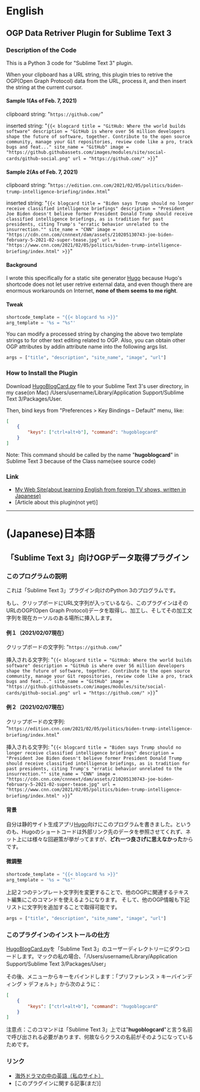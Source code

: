 # English
## OGP Data Retriver Plugin for Sublime Text 3
### Description of the Code
This is a Python 3 code for "Sublime Text 3" plugin.

When your clipboard has a URL string, this plugin tries to retrive the OGP(Open Graph Protocol) data from the URL, process it, and then insert the string at the current cursor.

#### Sample 1(As of Feb. 7, 2021)
clipboard string: "`https://github.com/`"

inserted string: "`{{< blogcard title = "GitHub: Where the world builds software" description = "GitHub is where over 56 million developers shape the future of software, together. Contribute to the open source community, manage your Git repositories, review code like a pro, track bugs and feat..." site_name = "GitHub" image = "https://github.githubassets.com/images/modules/site/social-cards/github-social.png" url = "https://github.com/" >}}`"

#### Sample 2(As of Feb. 7, 2021)
clipboard string: "`https://edition.cnn.com/2021/02/05/politics/biden-trump-intelligence-briefing/index.html`"

inserted string: "`{{< blogcard title = "Biden says Trump should no longer receive classified intelligence briefings" description = "President Joe Biden doesn't believe former President Donald Trump should receive classified intelligence briefings, as is tradition for past presidents, citing Trump's "erratic behavior unrelated to the insurrection."" site_name = "CNN" image = "https://cdn.cnn.com/cnnnext/dam/assets/210205130743-joe-biden-february-5-2021-02-super-tease.jpg" url = "https://www.cnn.com/2021/02/05/politics/biden-trump-intelligence-briefing/index.html" >}}`"

#### Background
I wrote this specifically for a static site generator [Hugo](https://gohugo.io/) because Hugo's shortcode does not let user retrive external data,
and even though there are enormous workarounds on Internet, **none of them seems to me right**.

#### Tweak

```python
shortcode_template = "{{< blogcard %s >}}"
arg_template = '%s = "%s"'
```

You can modify a processed string by changing the above two template strings to for other text editing related to OGP.
Also, you can obtain other OGP attributes by addin attribute name into the following args list.  

```python
args = ["title", "description", "site_name", "image", "url"]
```

### How to Install the Plugin
Download [HugoBlogCard.py](https://github.com/serendipity-page/OGP-Data-Retriver-Plugin-for-Sublime-Text-3/blob/main/HugoBlogCard.py) file to your Sublime Text 3's user directory, in my case(on Mac) /Users/username/Library/Application Support/Sublime Text 3/Packages/User.

Then, bind keys from "Preferences > Key Bindings – Default" menu, like:

```json
[
    { 
        "keys": ["ctrl+alt+b"], "command": "hugoblogcard"
    }
]
```

Note: This command should be called by the name "**hugoblogcard**" in Sublime Text 3 because of the Class name(see source code)

### Link
+ [My Web Site(about learning English from foreign TV shows, written in Japanese)](https://www.serendipity.page/)
+ [Article about this plugin(not yet)]

---

# (Japanese)日本語
## 「Sublime Text 3」向けOGPデータ取得プラグイン
### このプログラムの説明
これは「Sublime Text 3」プラグイン向けのPython 3のプログラムです。

もし、クリップボードにURL文字列が入っているなら、このプラグインはそのURLのOGP(Open Graph Protocol)データを取得し、加工し、そしてその加工文字列を現在カーソルのある場所に挿入します。

#### 例１（2021/02/07現在）
クリップボードの文字列: "`https://github.com/`"

挿入される文字列: "`{{< blogcard title = "GitHub: Where the world builds software" description = "GitHub is where over 56 million developers shape the future of software, together. Contribute to the open source community, manage your Git repositories, review code like a pro, track bugs and feat..." site_name = "GitHub" image = "https://github.githubassets.com/images/modules/site/social-cards/github-social.png" url = "https://github.com/" >}}`"

#### 例２（2021/02/07現在）
クリップボードの文字列: "`https://edition.cnn.com/2021/02/05/politics/biden-trump-intelligence-briefing/index.html`"

挿入される文字列: "`{{< blogcard title = "Biden says Trump should no longer receive classified intelligence briefings" description = "President Joe Biden doesn't believe former President Donald Trump should receive classified intelligence briefings, as is tradition for past presidents, citing Trump's "erratic behavior unrelated to the insurrection."" site_name = "CNN" image = "https://cdn.cnn.com/cnnnext/dam/assets/210205130743-joe-biden-february-5-2021-02-super-tease.jpg" url = "https://www.cnn.com/2021/02/05/politics/biden-trump-intelligence-briefing/index.html" >}}`"

#### 背景
自分は静的サイト生成アプリ[Hugo](https://gohugo.io/)向けにこのプログラムを書きました。というのも、Hugoのショートコードは外部リンク先のデータを参照させてくれず、ネット上には様々な回避策が挙がってますが、**どれ一つ良さげに思えなかった**からです。

#### 微調整

```python
shortcode_template = "{{< blogcard %s >}}"
arg_template = '%s = "%s"'
```

上記２つのテンプレート文字列を変更することで、他のOGPに関連するテキスト編集にこのコマンドを使えるようになります。
そして、他のOGP情報も下記リストに文字列を追加することで取得可能です。

```python
args = ["title", "description", "site_name", "image", "url"]
```

### このプラグインのインストールの仕方
[HugoBlogCard.py](https://github.com/serendipity-page/OGP-Data-Retriver-Plugin-for-Sublime-Text-3/blob/main/HugoBlogCard.py)を「Sublime Text 3」のユーザーディレクトリーにダウンロードします。マックの私の場合、「/Users/username/Library/Application Support/Sublime Text 3/Packages/User」

その後、メニューからキーをバインドします：「プリファレンス > キーバインディング > デフォルト」から次のように：

```json
[
    { 
        "keys": ["ctrl+alt+b"], "command": "hugoblogcard"
    }
]
```

注意点：このコマンドは「Sublime Text 3」上では"**hugoblogcard**"と言う名前で呼び出される必要があります、何故ならクラスの名前がそのようになっているためです。

### リンク
+ [海外ドラマの中の英語（私のサイト）](https://www.serendipity.page/)
+ [このプラグインに関する記事(まだ)]
